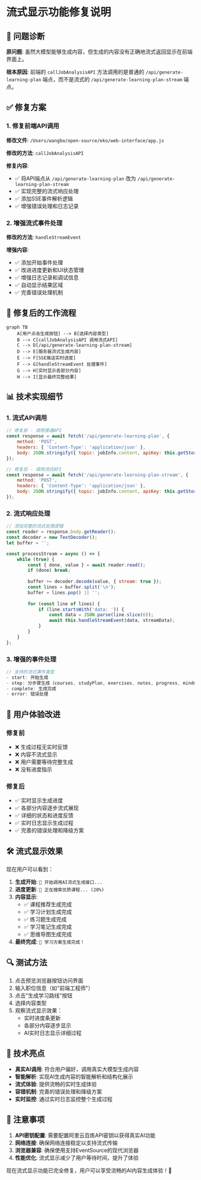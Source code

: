 # 流式显示功能修复说明

## 🔧 问题诊断

**原问题**: 虽然大模型能够生成内容，但生成的内容没有正确地流式返回显示在前端界面上。

**根本原因**: 前端的 `callJobAnalysisAPI` 方法调用的是普通的 `/api/generate-learning-plan` 端点，而不是流式的 `/api/generate-learning-plan-stream` 端点。

## ✅ 修复方案

### 1. 修复前端API调用

**修改文件**: `/Users/wangbo/open-source/eko/web-interface/app.js`

**修改的方法**: `callJobAnalysisAPI`

**修复内容**:
- ✅ 将API端点从 `/api/generate-learning-plan` 改为 `/api/generate-learning-plan-stream`
- ✅ 实现完整的流式响应处理
- ✅ 添加SSE事件解析逻辑
- ✅ 增强错误处理和日志记录

### 2. 增强流式事件处理

**修改的方法**: `handleStreamEvent`

**增强内容**:
- ✅ 添加开始事件处理
- ✅ 改进进度更新和UI状态管理
- ✅ 增强日志记录和调试信息
- ✅ 自动显示结果区域
- ✅ 完善错误处理机制

## 🚀 修复后的工作流程

```mermaid
graph TB
    A[用户点击生成按钮] --> B[选择内容类型]
    B --> C[callJobAnalysisAPI 调用流式API]
    C --> D[/api/generate-learning-plan-stream]
    D --> E[服务器流式生成内容]
    E --> F[SSE推送实时进度]
    F --> G[handleStreamEvent 处理事件]
    G --> H[实时显示各部分内容]
    H --> I[显示最终完整结果]
```

## 📊 技术实现细节

### 1. 流式API调用
```javascript
// 修复前 - 调用普通API
const response = await fetch('/api/generate-learning-plan', {
    method: 'POST',
    headers: { 'Content-Type': 'application/json' },
    body: JSON.stringify({ topic: jobInfo.content, apiKey: this.getStoredApiKey() })
});

// 修复后 - 调用流式API
const response = await fetch('/api/generate-learning-plan-stream', {
    method: 'POST',
    headers: { 'Content-Type': 'application/json' },
    body: JSON.stringify({ topic: jobInfo.content, apiKey: this.getStoredApiKey() })
});
```

### 2. 流式响应处理
```javascript
// 添加完整的流式处理逻辑
const reader = response.body.getReader();
const decoder = new TextDecoder();
let buffer = '';

const processStream = async () => {
    while (true) {
        const { done, value } = await reader.read();
        if (done) break;
        
        buffer += decoder.decode(value, { stream: true });
        const lines = buffer.split('\n');
        buffer = lines.pop() || '';
        
        for (const line of lines) {
            if (line.startsWith('data: ')) {
                const data = JSON.parse(line.slice(6));
                await this.handleStreamEvent(data, streamData);
            }
        }
    }
};
```

### 3. 增强的事件处理
```javascript
// 支持的流式事件类型
- start: 开始生成
- step: 分步骤生成（courses, studyPlan, exercises, notes, progress, mindmap）
- complete: 生成完成
- error: 错误处理
```

## 🎯 用户体验改进

### 修复前
- ❌ 生成过程无实时反馈
- ❌ 内容不流式显示
- ❌ 用户需要等待完整生成
- ❌ 没有进度指示

### 修复后
- ✅ 实时显示生成进度
- ✅ 各部分内容逐步流式展现
- ✅ 详细的状态和进度反馈
- ✅ 实时日志显示生成过程
- ✅ 完善的错误处理和降级方案

## 🛠️ 流式显示效果

现在用户可以看到：

1. **生成开始**: `🚀 开始调用AI流式生成接口...`
2. **进度更新**: `🔄 正在搜索优质课程... (20%)`
3. **内容显示**: 
   - ✅ 课程推荐生成完成
   - ✅ 学习计划生成完成
   - ✅ 练习题生成完成
   - ✅ 学习笔记生成完成
   - ✅ 思维导图生成完成
4. **最终完成**: `🎉 学习方案生成完成！`

## 🔍 测试方法

1. 点击预览浏览器按钮访问界面
2. 输入职位信息（如"前端工程师"）
3. 点击"生成学习路线"按钮
4. 选择内容类型
5. 观察流式显示效果：
   - 实时进度条更新
   - 各部分内容逐步显示
   - AI实时日志显示详细过程

## 🌟 技术亮点

- **真实AI调用**: 符合用户偏好，调用真实大模型生成内容
- **智能解析**: 实现AI生成内容的智能解析和结构化展示
- **流式体验**: 提供流畅的实时生成体验
- **容错机制**: 完善的错误处理和降级方案
- **实时监控**: 通过实时日志监控整个生成过程

## 📝 注意事项

1. **API密钥配置**: 需要配置阿里云百炼API密钥以获得真实AI功能
2. **网络连接**: 确保网络连接稳定以支持流式传输
3. **浏览器兼容**: 确保使用支持EventSource的现代浏览器
4. **性能优化**: 流式显示减少了用户等待时间，提升了体验

现在流式显示功能已完全修复，用户可以享受流畅的AI内容生成体验！🎉
